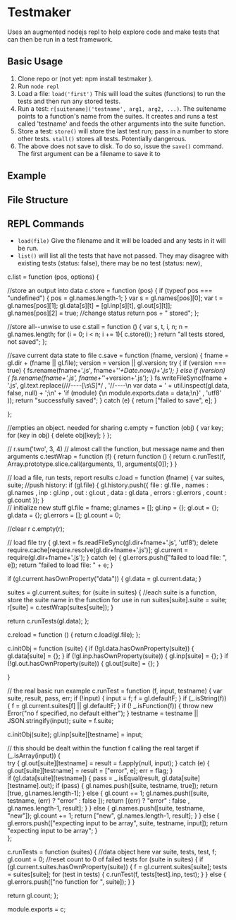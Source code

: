 # Testmaker


Uses an augmented nodejs repl to help explore code and make tests that can then be run in a test framework.

## Basic Usage

1. Clone repo or  (not yet: npm install testmaker ).
2. Run `node repl`
3. Load a file:  `load('first')`  This will load the suites (functions) to run the tests and then run any stored tests.
4. Run a test: `r[suitename]('testname', arg1, arg2, ...)`.  The suitename points to a function's name from the suites. It creates and runs a test called 'testname' and feeds the other arguments into the suite function.
5. Store a test:  `store()`  will store the last test run; pass in a number to store other tests. `stall()` stores all tests. Potentially dangerous.
6. The above does not save to disk. To do so, issue the `save()` command. The first argument can be a filename to save it to

## Example


## File Structure

## REPL Commands

* `load(file)`  Give the filename and it will be loaded and any tests in it will be run. 
* `list()` will list all the tests that have not passed. They may disagree with existing tests (status: false), there may be no test (status: new), 


c.list = function (pos, options) {

//store an output into data
c.store = function (pos) {
  if (typeof pos === "undefined") {
    pos = gl.names.length-1;
  }
  var s = gl.names[pos][0];
  var t = gl.names[pos][1];
  gl.data[s][t] = [gl.inp[s][t], gl.out[s][t]];  
  gl.names[pos][2] = true; //change status
  return pos + " stored";
};

//store all--unwise to use
c.stall = function () {
  var s, t, i, n;
  n = gl.names.length;
  for (i = 0; i < n; i += 1){
    c.store(i);
  }
  return "all tests stored, not saved";
};

//save current data state to file
c.save = function (fname, version) {
  fname = gl.dir + (fname || gl.file);
  version = version || gl.version;
  try {
    if (version === true) {
      fs.rename(fname+'.js', fname+'_'+Date.now()+'.js');
    } else if (version) {
      fs.rename(fname+'.js', fname+'_'+version+'.js');
    }
    fs.writeFileSync(fname + '.js', gl.text.replace(/\/\/\-\-\-\-[\s\S]*/
      , '//----\n var data = ' + util.inspect(gl.data, false, null) + ';\n'
      + 'if (module) {\n module.exports.data = data;\n}'
      , 'utf8'
    ));
    return "successfully saved";
   } catch (e) {
     return ["failed to save", e];
   }
   
};

//empties an object. needed for sharing
c.empty = function (obj) {
  var key;
  for (key in obj) {
    delete obj[key];
  }
};

// r.sum('two', 3, 4)
// almost call the function, but message name and then arguments
c.testWrap = function (f) {
  return function () {
    return c.runTest(f, Array.prototype.slice.call(arguments, 1), arguments[0]);
  }
}

// load a file, run tests, report results
c.load = function (fname) {
  var suites, suite;
  //push history: 
  if (gl.file) {
    gl.history.push({
      file :  gl.file
      , names : gl.names
      , inp : gl.inp
      , out : gl.out
      , data : gl.data
      , errors : gl.errors
      , count : gl.count
    });
  }  
  // initialize new stuff
  gl.file = fname;
  gl.names =  [];
  gl.inp = {};
  gl.out = {};
  gl.data = {};
  gl.errors = [];
  gl.count = 0;
   
   //clear r
   c.empty(r);
   
   // load file
   try {
     gl.text = fs.readFileSync(gl.dir+fname+'.js', 'utf8');
     delete require.cache[require.resolve(gl.dir+fname+'.js')];
     gl.current = require(gl.dir+fname+'.js');
   } catch (e) {
     gl.errors.push(["failed to load file: ", e]);
     return "failed to load file: " + e;
   }
   
   if (gl.current.hasOwnProperty("data")) {
     gl.data = gl.current.data;
   } 
   
   suites = gl.current.suites;
   for (suite in suites) {
     //each suite is a function, store the suite name in the function for use in run
     suites[suite].suite = suite;
     r[suite] = c.testWrap(suites[suite]);
   }
   
   
   return c.runTests(gl.data);
};

c.reload = function () {
  return c.load(gl.file);
};

c.initObj = function (suite) {
  if (!gl.data.hasOwnProperty(suite)) {
    gl.data[suite] = {};
  }
  if (!gl.inp.hasOwnProperty(suite)) {
    gl.inp[suite] = {};
  }
  if (!gl.out.hasOwnProperty(suite)) {
    gl.out[suite] = {};
  }
  
}


// the real basic run example
c.runTest = function (f, input, testname) {
  var suite, result, pass, err;
  if (!input) {
    input = f; 
    f = gl.defaultF;
  } 
  if (_.isString(f)) {
    f = gl.current.suites[f] || gl.defaultF;
  }
  if (! _.isFunction(f)) {
    throw new Error("no f specified, no default either");
  }
  testname = testname || JSON.stringify(input);
  suite = f.suite;
  
  c.initObj(suite);
  gl.inp[suite][testname] = input;
  
  
  // this should be dealt within the function f calling the real target
    if (_.isArray(input)) {     
      try {
        gl.out[suite][testname] = result = f.apply(null, input);
      } catch (e) {
        gl.out[suite][testname] = result = ["error", e];
        err = flag;
      }  
      if (gl.data[suite][testname]) {
        pass = _.isEqual(result, gl.data[suite][testname].out);
        if (pass) {
          gl.names.push([suite, testname, true]);
          return [true, gl.names.length-1];
        } else {
          gl.count += 1;
          gl.names.push([suite, testname, (err) ? "error" : false ]);
          return [(err) ? "error" : false , gl.names.length-1, result];
        }
      } else {
        gl.names.push([suite, testname, "new"]);
        gl.count += 1;
        return ["new", gl.names.length-1, result];
      }
    } else {
      gl.errors.push(["expecting input to be array", suite, testname, input]);
      return "expecting input to be array";
    }    
};


c.runTests = function (suites) { //data object here
  var suite, tests, test, f;
  gl.count = 0; //reset count to 0 of failed tests
  for (suite in suites) {
    if (gl.current.suites.hasOwnProperty(suite)) {
      f = gl.current.suites[suite];
      tests = suites[suite];
      for (test in tests) {
        c.runTest(f, tests[test].inp, test);
      }
    } else {
      gl.errors.push(["no function for ", suite]);
    }
  }
  
  return gl.count; 
};


module.exports = c;